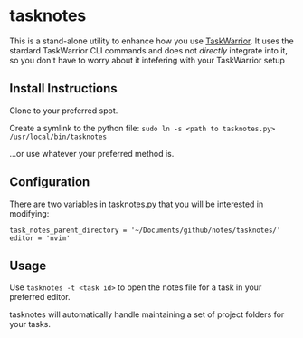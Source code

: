 # tasknotes

This is a stand-alone utility to enhance how you use [TaskWarrior](https://taskwarrior.org/). It uses the stardard TaskWarrior CLI commands and does not *directly* integrate into it, so you don't have to worry about it intefering with your TaskWarrior setup

## Install Instructions
Clone to your preferred spot.

Create a symlink to the python file: `sudo ln -s <path to tasknotes.py> /usr/local/bin/tasknotes`

...or use whatever your preferred method is.

## Configuration
There are two variables in tasknotes.py that you will be interested in modifying:

```
task_notes_parent_directory = '~/Documents/github/notes/tasknotes/'
editor = 'nvim'
```

## Usage
Use `tasknotes -t <task id>` to open the notes file for a task in your preferred editor.

tasknotes will automatically handle maintaining a set of project folders for your tasks.
